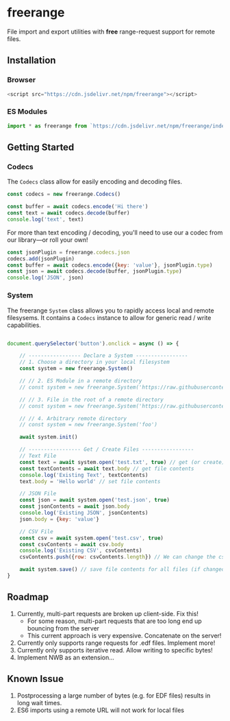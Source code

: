 # freerange
File import and export utilities with **free** range-request support for remote files.

## Installation
### Browser
```javascript
<script src="https://cdn.jsdelivr.net/npm/freerange"></script>
```

### ES Modules
```javascript
import * as freerange from `https://cdn.jsdelivr.net/npm/freerange/index.esm.js`
```

## Getting Started

### Codecs
The `Codecs` class allow for easily encoding and decoding files.

```javascript
const codecs = new freerange.Codecs()

const buffer = await codecs.encode('Hi there')
const text = await codecs.decode(buffer)
console.log('text', text)
```

For more than text encoding / decoding, you'll need to use our a codec from our library—or roll your own!

```javascript
const jsonPlugin = freerange.codecs.json
codecs.add(jsonPlugin)
const buffer = await codecs.encode({key: 'value'}, jsonPlugin.type)
const json = await codecs.decode(buffer, jsonPlugin.type)
console.log('JSON', json)
```


### System
The freerange `System` class allows you to rapidly access local and remote filesysems. It contains a `Codecs` instance to allow for generic read / write capabilities.

```javascript

document.querySelector('button').onclick = async () => {

    // ----------------- Declare a System -----------------
    // 1. Choose a directory in your local filesystem
    const system = new freerange.System() 

    // // 2. ES Module in a remote directory
    // const system = new freerange.System('https://raw.githubusercontent.com/brainsatplay/brainsatplay-starter-kit/main/app/index.js') 

    // // 3. File in the root of a remote directory
    // const system = new freerange.System('https://raw.githubusercontent.com/brainsatplay/freerange/main/README.md')

    // // 4. Arbitrary remote directory
    // const system = new freerange.System('foo') 

    await system.init()

    // ----------------- Get / Create Files -----------------
    // Text File
    const text = await system.open('test.txt', true) // get (or create) the file
    const textContents = await text.body // get file contents
    console.log('Existing Text', textContents)
    text.body = 'Hello world' // set file contents

    // JSON File
    const json = await system.open('test.json', true)
    const jsonContents = await json.body
    console.log('Existing JSON', jsonContents)
    json.body = {key: 'value'}

    // CSV File
    const csv = await system.open('test.csv', true)
    const csvContents = await csv.body
    console.log('Existing CSV', csvContents)
    csvContents.push({row: csvContents.length}) // We can change the csvContent variable directly because it is an object reference

    await system.save() // save file contents for all files (if changed)
}
```



## Roadmap
1. Currently, multi-part requests are broken up client-side. Fix this!
    - For some reason, multi-part requests that are too long end up bouncing from the server
    - This current approach is very expensive. Concatenate on the server!
2. Currently only supports range requests for .edf files. Implement more!
3. Currently only supports iterative read. Allow writing to specific bytes!
4. Implement NWB as an extension...

## Known Issue
1. Postprocessing a large number of bytes (e.g. for EDF files) results in long wait times.
2. ES6 imports using a remote URL will not work for local files